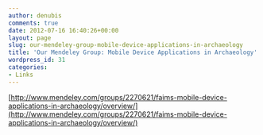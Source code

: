 ```yaml
---
author: denubis
comments: true
date: 2012-07-16 16:40:26+00:00
layout: page
slug: our-mendeley-group-mobile-device-applications-in-archaeology
title: 'Our Mendeley Group: Mobile Device Applications in Archaeology'
wordpress_id: 31
categories:
- Links
---
```


[http://www.mendeley.com/groups/2270621/faims-mobile-device-applications-in-archaeology/overview/](http://www.mendeley.com/groups/2270621/faims-mobile-device-applications-in-archaeology/overview/)
